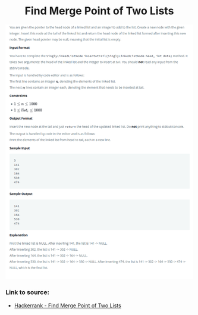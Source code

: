 <h1 align="center">Find Merge Point of Two Lists</h1>

![alt text](https://github.com/matthew01lokiet/Algorithmic-exercises/blob/main/z_description_images/Linked%20List/insert_a_node_at_the_tail_of_a_linked_list.png?raw=true)

### Link to source: 
- <a href="https://www.hackerrank.com/challenges/find-the-merge-point-of-two-joined-linked-lists/problem">Hackerrank - Find Merge Point of Two Lists</a>
